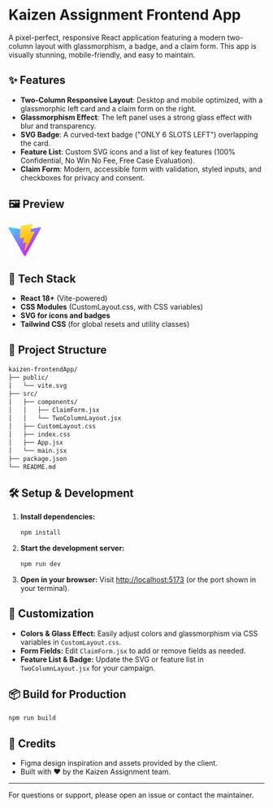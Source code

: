 # Kaizen Assignment Frontend App

A pixel-perfect, responsive React application featuring a modern two-column layout with glassmorphism, a badge, and a claim form. This app is visually stunning, mobile-friendly, and easy to maintain.

## ✨ Features

- **Two-Column Responsive Layout**: Desktop and mobile optimized, with a glassmorphic left card and a claim form on the right.
- **Glassmorphism Effect**: The left panel uses a strong glass effect with blur and transparency.
- **SVG Badge**: A curved-text badge ("ONLY 6 SLOTS LEFT") overlapping the card.
- **Feature List**: Custom SVG icons and a list of key features (100% Confidential, No Win No Fee, Free Case Evaluation).
- **Claim Form**: Modern, accessible form with validation, styled inputs, and checkboxes for privacy and consent.


## 🖼️ Preview

![Screenshot](public/vite.svg) 

## 🚀 Tech Stack

- **React 18+** (Vite-powered)
- **CSS Modules** (CustomLayout.css, with CSS variables)
- **SVG for icons and badges**
- **Tailwind CSS** (for global resets and utility classes)

## 📁 Project Structure

```
kaizen-frontendApp/
├── public/
│   └── vite.svg
├── src/
│   ├── components/
│   │   ├── ClaimForm.jsx
│   │   └── TwoColumnLayout.jsx
│   ├── CustomLayout.css
│   ├── index.css
│   ├── App.jsx
│   └── main.jsx
├── package.json
└── README.md
```

## 🛠️ Setup & Development

1. **Install dependencies:**
   ```bash
   npm install
   ```
2. **Start the development server:**
   ```bash
   npm run dev
   ```
3. **Open in your browser:**
   Visit [http://localhost:5173](http://localhost:5173) (or the port shown in your terminal).

## 📝 Customization
- **Colors & Glass Effect:** Easily adjust colors and glassmorphism via CSS variables in `CustomLayout.css`.
- **Form Fields:** Edit `ClaimForm.jsx` to add or remove fields as needed.
- **Feature List & Badge:** Update the SVG or feature list in `TwoColumnLayout.jsx` for your campaign.

## 📦 Build for Production

```bash
npm run build
```

## 🙏 Credits
- Figma design inspiration and assets provided by the client.
- Built with ❤️ by the Kaizen Assignment team.

---

For questions or support, please open an issue or contact the maintainer.
